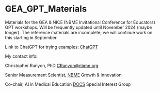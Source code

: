 # GEA_GPT_Materials
Materials for the GEA & NICE (NBME Invitational Conference for Educators) GPT workshops. Will be frequently updated until November 2024 (maybe longer). The reference materials are incomplete; we will continue work on this starting in September.

Link to ChatGPT for trying examples: [ChatGPT](https://chatgpt.com/)

My contact info:

Christopher Runyon, PhD [CRunyon@nbme.org](mailto:CRunyon@nbme.org)

Senior Measurement Scientist, [NBME](https://www.nbme.org/) Growth & Innovation

Co-chair, AI in Medical Education [DOCS](https://www.directorsofclinicalskillscourses.com/) Special Interest Group
